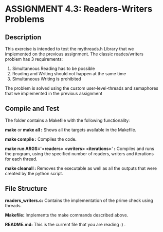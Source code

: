 # ASSIGNMENT 4.3: Readers-Writers Problems

## Description
This exercise is intended to test the mythreads.h Library that we implemented on the previous assignment.
The classic reades/writers problem has 3 requirements:
1) Simultaneous Reading has to be possible
2) Reading and Writing should not happen at the same time
3) Simultaneous Writing is prohibited

The problem is solved using the custom user-level-threads and semaphores that we implemented in the previous assignment


## Compile and Test
The folder contains a Makefile with the following functionality:

**make** or **make all :** Shows all the targets available in the Makefile.

**make compile :** Compiles the code.

**make run ARGS='\<readers> \<writers> \<iterations>' :** Compiles and runs the program, using the specified number of readers, writers and iterations for each thread.

**make cleanall :** Removes the executable as well as all the outputs that were created by the python script.


## File Structure

**readers_writers.c:** Contains the implementation of the prime check using threads.

**Μakefile:** Implements the make commands described above.

**README.md:** This is the current file that you are reading :) .